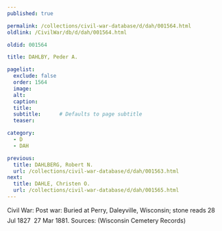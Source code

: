 ```yaml
---
published: true

permalink: /collections/civil-war-database/d/dah/001564.html
oldlink: /CivilWar/db/d/dah/001564.html

oldid: 001564

title: DAHLBY, Peder A.

pagelist:
  exclude: false
  order: 1564
  image: 
  alt:
  caption:
  title:
  subtitle:      # Defaults to page subtitle
  teaser:

category: 
  - D 
  - DAH

previous:
  title: DAHLBERG, Robert N.
  url: /collections/civil-war-database/d/dah/001563.html  
next:
  title: DAHLE, Christen O.
  url: /collections/civil-war-database/d/dah/001565.html   
---
```

Civil War: Post war: Buried at Perry, Daleyville, Wisconsin; stone reads &#147;28 Jul 1827 &#150; 27 Mar 1881&#148;. Sources: (Wisconsin Cemetery Records)